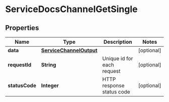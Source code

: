 

# ServiceDocsChannelGetSingle


## Properties

| Name | Type | Description | Notes |
|------------ | ------------- | ------------- | -------------|
|**data** | [**ServiceChannelOutput**](ServiceChannelOutput.md) |  |  [optional] |
|**requestId** | **String** | Unique id for each request |  [optional] |
|**statusCode** | **Integer** | HTTP response status code |  [optional] |



